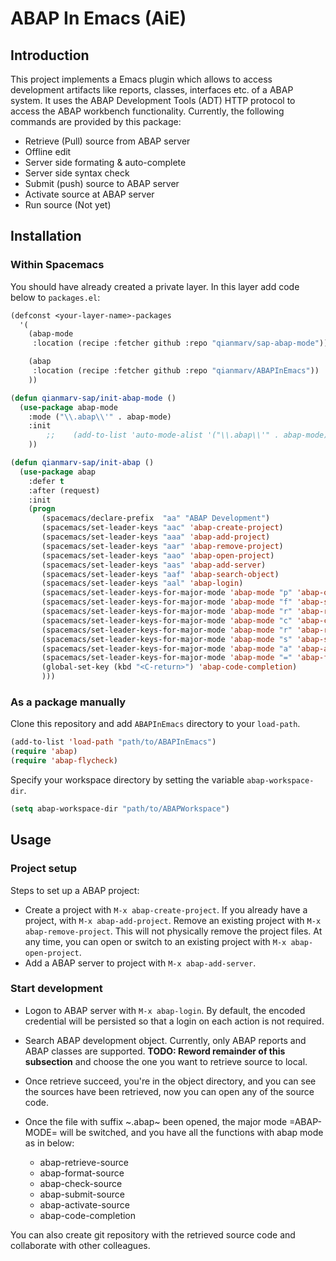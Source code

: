 # ABAP In Emacs (AiE)


## Introduction

This project implements a Emacs plugin which allows to access development artifacts like reports,
classes, interfaces etc. of a ABAP system. It uses the ABAP Development Tools (ADT) HTTP protocol
to access the ABAP workbench functionality. Currently, the following commands are provided by this
package:

- Retrieve (Pull) source from ABAP server
- Offline edit
- Server side formating & auto-complete
- Server side syntax check
- Submit (push) source to ABAP server
- Activate source at ABAP server
- Run source (Not yet)

## Installation

### Within Spacemacs

You should have already created a private layer. In this layer add code below to `packages.el`:

```cl
(defconst <your-layer-name>-packages
  '(
    (abap-mode
     :location (recipe :fetcher github :repo "qianmarv/sap-abap-mode"))

    (abap
     :location (recipe :fetcher github :repo "qianmarv/ABAPInEmacs"))
    ))

(defun qianmarv-sap/init-abap-mode ()
  (use-package abap-mode
    :mode ("\\.abap\\'" . abap-mode)
    :init
        ;;    (add-to-list 'auto-mode-alist '("\\.abap\\'" . abap-mode))
    ))

(defun qianmarv-sap/init-abap ()
  (use-package abap
    :defer t
    :after (request)
    :init
    (progn
       (spacemacs/declare-prefix  "aa" "ABAP Development")
       (spacemacs/set-leader-keys "aac" 'abap-create-project)
       (spacemacs/set-leader-keys "aaa" 'abap-add-project)
       (spacemacs/set-leader-keys "aar" 'abap-remove-project)
       (spacemacs/set-leader-keys "aao" 'abap-open-project)
       (spacemacs/set-leader-keys "aas" 'abap-add-server)
       (spacemacs/set-leader-keys "aaf" 'abap-search-object)
       (spacemacs/set-leader-keys "aal" 'abap-login)
       (spacemacs/set-leader-keys-for-major-mode 'abap-mode "p" 'abap-open-project)
       (spacemacs/set-leader-keys-for-major-mode 'abap-mode "f" 'abap-search-object)
       (spacemacs/set-leader-keys-for-major-mode 'abap-mode "r" 'abap-retrieve-source)
       (spacemacs/set-leader-keys-for-major-mode 'abap-mode "c" 'abap-check-source)
       (spacemacs/set-leader-keys-for-major-mode 'abap-mode "r" 'abap-retrieve-source)
       (spacemacs/set-leader-keys-for-major-mode 'abap-mode "s" 'abap-submit-source)
       (spacemacs/set-leader-keys-for-major-mode 'abap-mode "a" 'abap-activate-source)
       (spacemacs/set-leader-keys-for-major-mode 'abap-mode "=" 'abap-format-source)
       (global-set-key (kbd "<C-return>") 'abap-code-completion)
       )))
```

### As a package manually

Clone this repository and add `ABAPInEmacs` directory to your `load-path`.
```cl
(add-to-list 'load-path "path/to/ABAPInEmacs")
(require 'abap)
(require 'abap-flycheck)
```
Specify your workspace directory by setting the variable `abap-workspace-dir`.
```cl
(setq abap-workspace-dir "path/to/ABAPWorkspace")
```

## Usage

### Project setup

Steps to set up a ABAP project:

- Create a project with `M-x abap-create-project`.
  If you already have a project, with `M-x abap-add-project`.
  Remove an existing project with `M-x abap-remove-project`. This will not physically remove the
  project files.
  At any time, you can open or switch to an existing project with `M-x abap-open-project`.
- Add a ABAP server to project with `M-x abap-add-server`.

### Start development

- Logon to ABAP server with `M-x abap-login`. By default, the encoded credential will be persisted
  so that a login on each action is not required.
- Search ABAP development object. Currently, only ABAP reports and ABAP classes are supported.
  **TODO: Reword remainder of this subsection**
  and choose the one you want to retrieve source to local.
- Once retrieve succeed, you're in the object directory, and you can see the
  sources have been retrieved, now you can open any of the source code.
- Once the file with suffix ~.abap~ been opened, the major mode =ABAP-MODE=
  will be switched, and you have all the functions with abap mode as in
  below:

    - abap-retrieve-source
    - abap-format-source
    - abap-check-source
    - abap-submit-source
    - abap-activate-source
    - abap-code-completion

You can also create git repository with the retrieved source code and collaborate with other colleagues.
